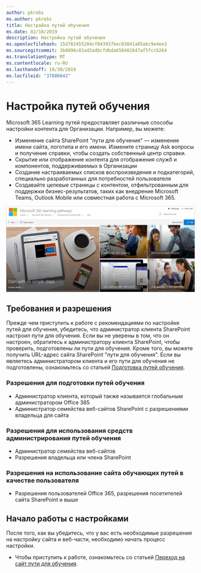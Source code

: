 ```yaml
---
author: pkrebs
ms.author: pkrebs
title: Настройка путей обучения
ms.date: 02/18/2019
description: Настройка путей обучения
ms.openlocfilehash: 15d782455204cf043937bec03041a85abc9e4ee3
ms.sourcegitcommit: 3b8896c81ad2adbcfdbda658482847af5fccb264
ms.translationtype: MT
ms.contentlocale: ru-RU
ms.lasthandoff: 10/30/2019
ms.locfileid: "37886642"
---
```

# <a name="customize-learning-pathways"></a>Настройка путей обучения

Microsoft 365 Learning путей предоставляет различные способы настройки контента для Организации. Например, вы можете:  
- Изменение сайта SharePoint "пути для обучения" — изменение имени сайта, логотипа и его имени. Измените страницу Ask вопросы и получение справки, чтобы создать собственный центр справки. 
- Скрытие или отображение контента для отображения служб и компонентов, поддерживаемых в Организации 
- Создание настраиваемых списков воспроизведения и подкатегорий, специально разработанных для потребностей пользователя
- Создавайте целевые страницы с контентом, отфильтрованным для поддержки бизнес-результатов, таких как внедрение Microsoft Teams, Outlook Mobile или совместная работа с Microsoft 365.

![кг-интродуЦинг. png](media/cg-introducing.png)

## <a name="requirements-and-permissions"></a>Требования и разрешения

Прежде чем приступить к работе с рекомендациями по настройке путей для обучения, убедитесь, что администратор клиента SharePoint настроил пути для обучения. Если вы не уверены в том, что он настроен, обратитесь к администратору клиента SharePoint, чтобы проверить, подготовлены ли пути для обучения. Кроме того, вы можете получить URL-адрес сайта SharePoint "пути для обучения". Если вы являетесь администратором клиента и его пути для обучения не подготовлены, ознакомьтесь со статьей [Подготовка путей обучения](custom_provision.md). 

### <a name="permissions-to-provision-learning-pathways"></a>Разрешения для подготовки путей обучения

- Администратор клиента, который также называется глобальным администратором Office 365
- Администратор семейства веб-сайтов SharePoint с разрешениями владельца для сайта

### <a name="permissions-to-use-learning-pathways-administration-features"></a>Разрешения для использования средств администрирования путей обучения

- Администратор семейства веб-сайтов
- Разрешения владельца или члена SharePoint

### <a name="permissions-to-use-the-learning-pathways-site-as-a-user"></a>Разрешения на использование сайта обучающих путей в качестве пользователя

- Разрешения пользователей Office 365, разрешения посетителей сайта SharePoint и выше

## <a name="get-started-with-customization"></a>Начало работы с настройками
После того, как вы убедитесь, что у вас есть необходимые разрешения на настройку сайта и веб-части, необходимо начать процесс настройки. 

- Чтобы приступить к работе, ознакомьтесь со статьей [Переход на сайт пути для обучения](custom_goto.md).